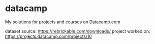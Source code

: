 # datacamp
My solutions for projects and courses on Datacamp.com 

dataset source: https://rebrickable.com/downloads/
project worked on: https://projects.datacamp.com/projects/10
